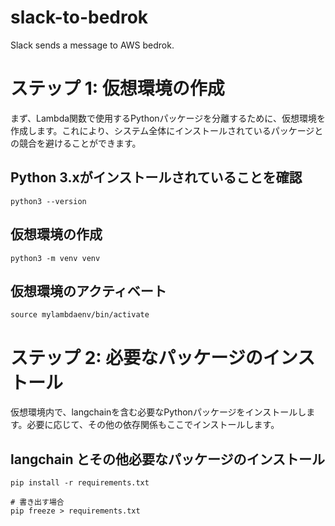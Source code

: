 # slack-to-bedrok
Slack sends a message to AWS bedrok.

# ステップ 1: 仮想環境の作成
まず、Lambda関数で使用するPythonパッケージを分離するために、仮想環境を作成します。これにより、システム全体にインストールされているパッケージとの競合を避けることができます。

## Python 3.xがインストールされていることを確認
```
python3 --version
```

## 仮想環境の作成
```
python3 -m venv venv
```

## 仮想環境のアクティベート
```
source mylambdaenv/bin/activate
```


# ステップ 2: 必要なパッケージのインストール
仮想環境内で、langchainを含む必要なPythonパッケージをインストールします。必要に応じて、その他の依存関係もここでインストールします。

## langchain とその他必要なパッケージのインストール
```
pip install -r requirements.txt

# 書き出す場合
pip freeze > requirements.txt
```

